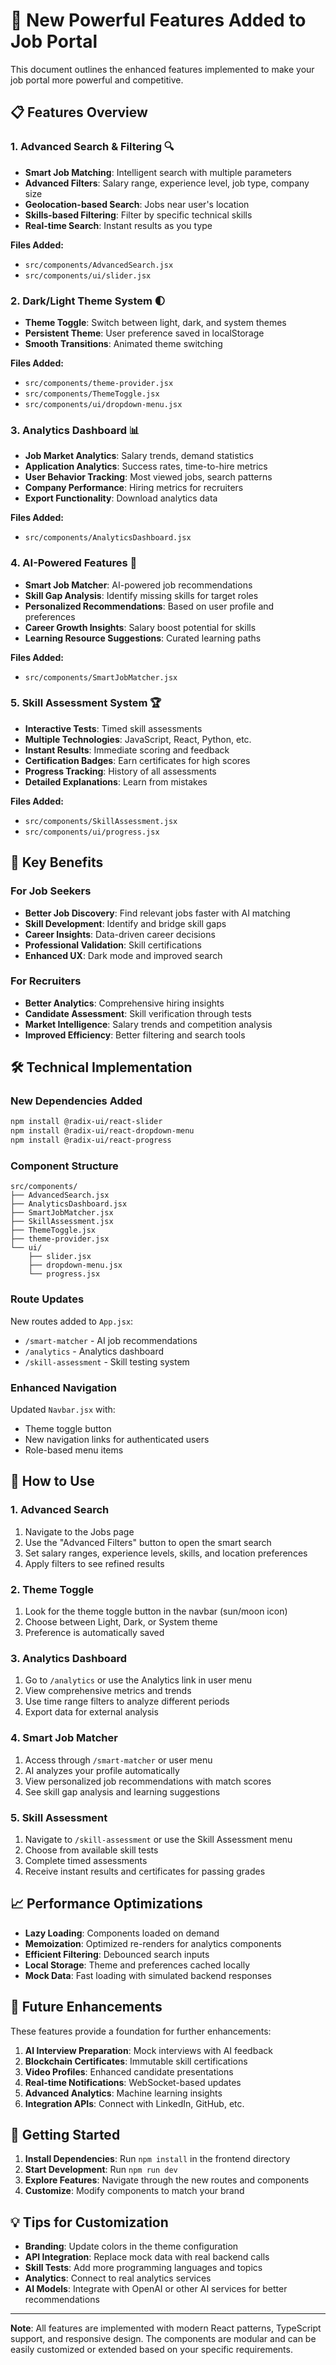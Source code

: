 # 🚀 New Powerful Features Added to Job Portal

This document outlines the enhanced features implemented to make your job portal more powerful and competitive.

## 📋 Features Overview

### 1. Advanced Search & Filtering 🔍
- **Smart Job Matching**: Intelligent search with multiple parameters
- **Advanced Filters**: Salary range, experience level, job type, company size
- **Geolocation-based Search**: Jobs near user's location
- **Skills-based Filtering**: Filter by specific technical skills
- **Real-time Search**: Instant results as you type

**Files Added:**
- `src/components/AdvancedSearch.jsx`
- `src/components/ui/slider.jsx`

### 2. Dark/Light Theme System 🌓
- **Theme Toggle**: Switch between light, dark, and system themes
- **Persistent Theme**: User preference saved in localStorage
- **Smooth Transitions**: Animated theme switching

**Files Added:**
- `src/components/theme-provider.jsx`
- `src/components/ThemeToggle.jsx`
- `src/components/ui/dropdown-menu.jsx`

### 3. Analytics Dashboard 📊
- **Job Market Analytics**: Salary trends, demand statistics
- **Application Analytics**: Success rates, time-to-hire metrics
- **User Behavior Tracking**: Most viewed jobs, search patterns
- **Company Performance**: Hiring metrics for recruiters
- **Export Functionality**: Download analytics data

**Files Added:**
- `src/components/AnalyticsDashboard.jsx`

### 4. AI-Powered Features 🤖
- **Smart Job Matcher**: AI-powered job recommendations
- **Skill Gap Analysis**: Identify missing skills for target roles
- **Personalized Recommendations**: Based on user profile and preferences
- **Career Growth Insights**: Salary boost potential for skills
- **Learning Resource Suggestions**: Curated learning paths

**Files Added:**
- `src/components/SmartJobMatcher.jsx`

### 5. Skill Assessment System 🏆
- **Interactive Tests**: Timed skill assessments
- **Multiple Technologies**: JavaScript, React, Python, etc.
- **Instant Results**: Immediate scoring and feedback
- **Certification Badges**: Earn certificates for high scores
- **Progress Tracking**: History of all assessments
- **Detailed Explanations**: Learn from mistakes

**Files Added:**
- `src/components/SkillAssessment.jsx`
- `src/components/ui/progress.jsx`

## 🎯 Key Benefits

### For Job Seekers
- **Better Job Discovery**: Find relevant jobs faster with AI matching
- **Skill Development**: Identify and bridge skill gaps
- **Career Insights**: Data-driven career decisions
- **Professional Validation**: Skill certifications
- **Enhanced UX**: Dark mode and improved search

### For Recruiters
- **Better Analytics**: Comprehensive hiring insights
- **Candidate Assessment**: Skill verification through tests
- **Market Intelligence**: Salary trends and competition analysis
- **Improved Efficiency**: Better filtering and search tools

## 🛠 Technical Implementation

### New Dependencies Added
```bash
npm install @radix-ui/react-slider
npm install @radix-ui/react-dropdown-menu
npm install @radix-ui/react-progress
```

### Component Structure
```
src/components/
├── AdvancedSearch.jsx
├── AnalyticsDashboard.jsx
├── SmartJobMatcher.jsx
├── SkillAssessment.jsx
├── ThemeToggle.jsx
├── theme-provider.jsx
└── ui/
    ├── slider.jsx
    ├── dropdown-menu.jsx
    └── progress.jsx
```

### Route Updates
New routes added to `App.jsx`:
- `/smart-matcher` - AI job recommendations
- `/analytics` - Analytics dashboard
- `/skill-assessment` - Skill testing system

### Enhanced Navigation
Updated `Navbar.jsx` with:
- Theme toggle button
- New navigation links for authenticated users
- Role-based menu items

## 🔧 How to Use

### 1. Advanced Search
1. Navigate to the Jobs page
2. Use the "Advanced Filters" button to open the smart search
3. Set salary ranges, experience levels, skills, and location preferences
4. Apply filters to see refined results

### 2. Theme Toggle
1. Look for the theme toggle button in the navbar (sun/moon icon)
2. Choose between Light, Dark, or System theme
3. Preference is automatically saved

### 3. Analytics Dashboard
1. Go to `/analytics` or use the Analytics link in user menu
2. View comprehensive metrics and trends
3. Use time range filters to analyze different periods
4. Export data for external analysis

### 4. Smart Job Matcher
1. Access through `/smart-matcher` or user menu
2. AI analyzes your profile automatically
3. View personalized job recommendations with match scores
4. See skill gap analysis and learning suggestions

### 5. Skill Assessment
1. Navigate to `/skill-assessment` or use the Skill Assessment menu
2. Choose from available skill tests
3. Complete timed assessments
4. Receive instant results and certificates for passing grades

## 📈 Performance Optimizations

- **Lazy Loading**: Components loaded on demand
- **Memoization**: Optimized re-renders for analytics components
- **Efficient Filtering**: Debounced search inputs
- **Local Storage**: Theme and preferences cached locally
- **Mock Data**: Fast loading with simulated backend responses

## 🔮 Future Enhancements

These features provide a foundation for further enhancements:

1. **AI Interview Preparation**: Mock interviews with AI feedback
2. **Blockchain Certificates**: Immutable skill certifications
3. **Video Profiles**: Enhanced candidate presentations
4. **Real-time Notifications**: WebSocket-based updates
5. **Advanced Analytics**: Machine learning insights
6. **Integration APIs**: Connect with LinkedIn, GitHub, etc.

## 🚀 Getting Started

1. **Install Dependencies**: Run `npm install` in the frontend directory
2. **Start Development**: Run `npm run dev`
3. **Explore Features**: Navigate through the new routes and components
4. **Customize**: Modify components to match your brand

## 💡 Tips for Customization

- **Branding**: Update colors in the theme configuration
- **API Integration**: Replace mock data with real backend calls
- **Skill Tests**: Add more programming languages and topics
- **Analytics**: Connect to real analytics services
- **AI Models**: Integrate with OpenAI or other AI services for better recommendations

---

**Note**: All features are implemented with modern React patterns, TypeScript support, and responsive design. The components are modular and can be easily customized or extended based on your specific requirements.
